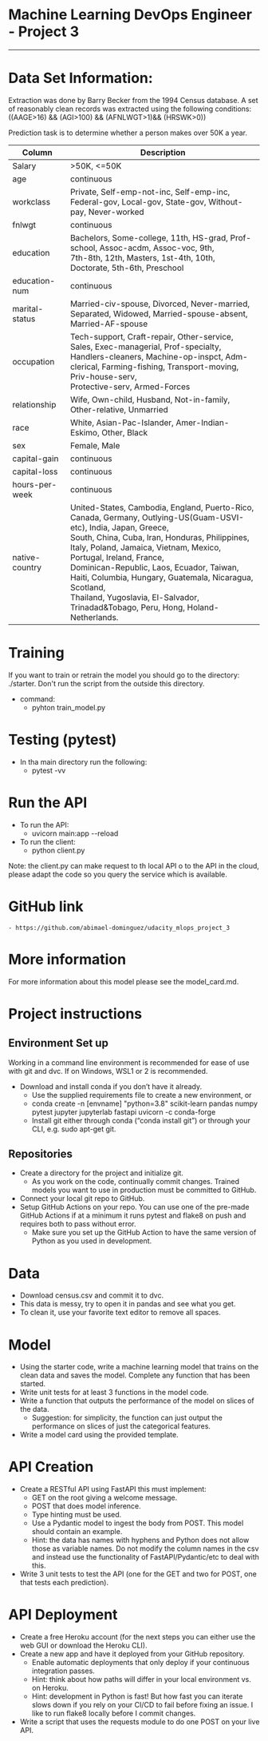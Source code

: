 # Machine Learning DevOps Engineer - Project 3

--------------------------------

# Data Set Information:

Extraction was done by Barry Becker from the 1994 Census database.
A set of reasonably clean records was extracted using the following conditions: ((AAGE>16) && (AGI>100) && (AFNLWGT>1)&& (HRSWK>0))

Prediction task is to determine whether a person makes over 50K a year.


| Column           | Description                                                                                                                   |
|------------------|-------------------------------------------------------------------------------------------------------------------------------|
| Salary           | >50K, <=50K                                                                                                                   |
| age              | continuous                                                                                                                     |
| workclass        | Private, Self-emp-not-inc, Self-emp-inc, Federal-gov, Local-gov, State-gov, Without-pay, Never-worked                         |
| fnlwgt           | continuous                                                                                                                     |
| education        | Bachelors, Some-college, 11th, HS-grad, Prof-school, Assoc-acdm, Assoc-voc, 9th, <br>7th-8th, 12th, Masters, 1st-4th, 10th, Doctorate, 5th-6th, Preschool |
| education-num    | continuous                                                                                                                     |
| marital-status   | Married-civ-spouse, Divorced, Never-married, Separated, Widowed, Married-spouse-absent, Married-AF-spouse                      |
| occupation       | Tech-support, Craft-repair, Other-service, Sales, Exec-managerial, Prof-specialty,<br> Handlers-cleaners, Machine-op-inspct, Adm-clerical, Farming-fishing, Transport-moving, Priv-house-serv, <br> Protective-serv, Armed-Forces |
| relationship     | Wife, Own-child, Husband, Not-in-family, Other-relative, Unmarried                                                             |
| race             | White, Asian-Pac-Islander, Amer-Indian-Eskimo, Other, Black                                                                     |
| sex              | Female, Male                                                                                                                   |
| capital-gain     | continuous                                                                                                                     |
| capital-loss     | continuous                                                                                                                     |
| hours-per-week   | continuous                                                                                                                     |
| native-country   | United-States, Cambodia, England, Puerto-Rico, Canada, Germany, Outlying-US(Guam-USVI-etc), India, Japan, Greece,<br> South, China, Cuba, Iran, Honduras, Philippines, Italy, Poland, Jamaica, Vietnam, Mexico, Portugal, Ireland, France,<br>  Dominican-Republic, Laos, Ecuador, Taiwan, Haiti, Columbia, Hungary, Guatemala, Nicaragua, Scotland, <br>Thailand, Yugoslavia, El-Salvador, Trinadad&Tobago, Peru, Hong, Holand-Netherlands. |

# Training
If you want to train or retrain the model you should go to the directory: ./starter.
Don't run the script from the outside this directory.
- command:
    - pyhton train_model.py

# Testing (pytest)
- In tha main directory run the following:
    - pytest -vv 

# Run the API
- To run the API:
    - uvicorn main:app --reload
- To run the client:
    - python client.py

Note: the client.py can make request to th local API o to the API in the cloud, please adapt the code so you query the service which is available. 

# GitHub link
    - https://github.com/abimael-dominguez/udacity_mlops_project_3

# More information
For more information about this model please see the model_card.md.

# Project instructions

## Environment Set up

Working in a command line environment is recommended for ease of use with git and dvc. If on Windows, WSL1 or 2 is recommended.

* Download and install conda if you don’t have it already.
    * Use the supplied requirements file to create a new environment, or
    * conda create -n [envname] "python=3.8" scikit-learn pandas numpy pytest jupyter jupyterlab fastapi uvicorn -c conda-forge
    * Install git either through conda (“conda install git”) or through your CLI, e.g. sudo apt-get git.

## Repositories
* Create a directory for the project and initialize git.
    * As you work on the code, continually commit changes. Trained models you want to use in production must be committed to GitHub.
* Connect your local git repo to GitHub.
* Setup GitHub Actions on your repo. You can use one of the pre-made GitHub Actions if at a minimum it runs pytest and flake8 on push and requires both to pass without error.
    * Make sure you set up the GitHub Action to have the same version of Python as you used in development.

# Data
* Download census.csv and commit it to dvc.
* This data is messy, try to open it in pandas and see what you get.
* To clean it, use your favorite text editor to remove all spaces.

# Model
* Using the starter code, write a machine learning model that trains on the clean data and saves the model. Complete any function that has been started.
* Write unit tests for at least 3 functions in the model code.
* Write a function that outputs the performance of the model on slices of the data.
    * Suggestion: for simplicity, the function can just output the performance on slices of just the categorical features.
* Write a model card using the provided template.

# API Creation
*  Create a RESTful API using FastAPI this must implement:
    * GET on the root giving a welcome message.
    * POST that does model inference.
    * Type hinting must be used.
    * Use a Pydantic model to ingest the body from POST. This model should contain an example.
   	 * Hint: the data has names with hyphens and Python does not allow those as variable names. Do not modify the column names in the csv and instead use the functionality of FastAPI/Pydantic/etc to deal with this.
* Write 3 unit tests to test the API (one for the GET and two for POST, one that tests each prediction).

# API Deployment
* Create a free Heroku account (for the next steps you can either use the web GUI or download the Heroku CLI).
* Create a new app and have it deployed from your GitHub repository.
    * Enable automatic deployments that only deploy if your continuous integration passes.
    * Hint: think about how paths will differ in your local environment vs. on Heroku.
    * Hint: development in Python is fast! But how fast you can iterate slows down if you rely on your CI/CD to fail before fixing an issue. I like to run flake8 locally before I commit changes.
* Write a script that uses the requests module to do one POST on your live API.

